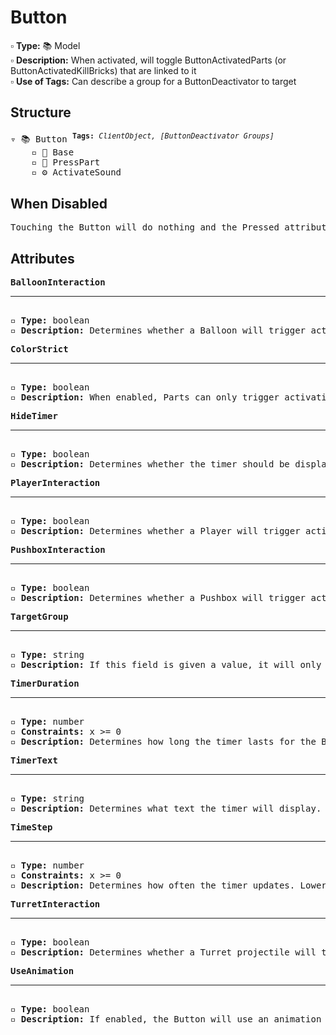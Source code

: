 # Button

▫️ <b>Type:</b> 📚 Model  
▫️ <b>Description:</b> When activated, will toggle ButtonActivatedParts (or ButtonActivatedKillBricks) that are linked to it  
▫️ <b>Use of Tags:</b> Can describe a group for a ButtonDeactivator to target

## Structure
<pre>
▿ 📚 Button <sup><b>Tags:</b> <i>ClientObject, [ButtonDeactivator Groups]</i></sup>  
    ▫️ 🔲 Base  
    ▫️ 🔲 PressPart
    ▫️ ⚙️ ActivateSound
</pre>

## When Disabled
<pre>
Touching the Button will do nothing and the Pressed attribute will not affect the Button when toggled
</pre>

## Attributes
<pre>
<b>BalloonInteraction</b>  
<hr>
▫️ <b>Type:</b> boolean  
▫️ <b>Description:</b> Determines whether a Balloon will trigger activation of the Button  
</pre>

<pre>
<b>ColorStrict</b>  
<hr>
▫️ <b>Type:</b> boolean  
▫️ <b>Description:</b> When enabled, Parts can only trigger activation of the Button when they match the color of the Button. However, Parts that belong to the player are exempt from this rule 
</pre>

<pre>
<b>HideTimer</b>  
<hr>
▫️ <b>Type:</b> boolean  
▫️ <b>Description:</b> Determines whether the timer should be displayed or not
</pre>

<pre>
<b>PlayerInteraction</b>  
<hr>
▫️ <b>Type:</b> boolean  
▫️ <b>Description:</b> Determines whether a Player will trigger activation of the Button  
</pre>

<pre>
<b>PushboxInteraction</b>  
<hr>
▫️ <b>Type:</b> boolean  
▫️ <b>Description:</b> Determines whether a Pushbox will trigger activation of the Button  
</pre>

<pre>
<b>TargetGroup</b>  
<hr>
▫️ <b>Type:</b> string  
▫️ <b>Description:</b> If this field is given a value, it will only affect ButtonActivatedParts that have that same value as a tag. If this field is left blank, it will only affect ButtonActivatedParts that match the color of the Button
</pre>

<pre>
<b>TimerDuration</b>  
<hr>
▫️ <b>Type:</b> number  
▫️ <b>Constraints:</b> x >= 0  
▫️ <b>Description:</b> Determines how long the timer lasts for the Button. When the timer finishes counting down, the Button will deactivate. If this value is set to 0, the Button will stay activated until an external force deactivates it
</pre>

<pre>
<b>TimerText</b>  
<hr>
▫️ <b>Type:</b> string  
▫️ <b>Description:</b> Determines what text the timer will display. If left blank, the timer will display the remaining time
</pre>

<pre>
<b>TimeStep</b>  
<hr>
▫️ <b>Type:</b> number  
▫️ <b>Constraints:</b> x >= 0  
▫️ <b>Description:</b> Determines how often the timer updates. Lower values tend to yield more accurate timers
</pre>

<pre>
<b>TurretInteraction</b>  
<hr>
▫️ <b>Type:</b> boolean  
▫️ <b>Description:</b> Determines whether a Turret projectile will trigger activation of the Button  
</pre>

<pre>
<b>UseAnimation</b>  
<hr>
▫️ <b>Type:</b> boolean  
▫️ <b>Description:</b> If enabled, the Button will use an animation for its visual and can be unanchored or welded to other Parts. However, the colored Part of the Button will only ever move down 0.75 studs. If disabled, the Button will be forcefully anchored, but the distance the colored Part of the Button moves down depends on the depth of its base Part (ex: If the base is 5 studs high then the colored part will move down 4.75 studs when the Button is activated)
</pre>
